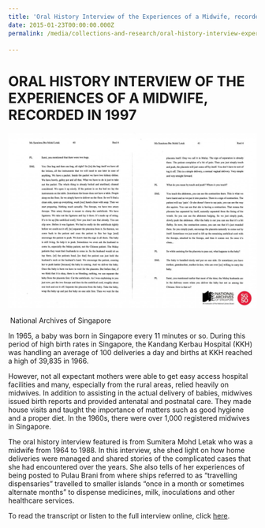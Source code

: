```yaml
---
title: 'Oral History Interview of the Experiences of a Midwife, recorded in 1997'
date: 2015-01-23T00:00:00.000Z
permalink: /media/collections-and-research/oral-history-interview-experiences-of-midwife/

---
```



<iframe id="pxcelframe" src="//t.sharethis.com/a/t_.htm?ver=0.345.16984&amp;cid=c010#rnd=1577951496862&amp;cid=c010&amp;dmn=www.nas.gov.sg&amp;tt=t.dhj&amp;dhjLcy=94&amp;lbl=pxcel&amp;flbl=pxcel&amp;ll=d&amp;ver=0.345.16984&amp;ell=d&amp;cck=__stid&amp;pn=%2Fblogs%2Farchivistpick%2Foral-history-interview-of-the-experiences-of-a-midwife-recorded-in-1997%2F&amp;qs=na&amp;rdn=www.nas.gov.sg&amp;rpn=%2Fblogs%2Farchivistpick%2F2015%2F01%2F&amp;rqs=na&amp;cc=SG&amp;cont=AS&amp;ipaddr=" style="display: none;"></iframe>

# ORAL HISTORY INTERVIEW OF THE EXPERIENCES OF A MIDWIFE, RECORDED IN 1997

![National Archives of Singapore](../../../images/blogs/2015-01-23-L-1024x720.jpg)

​																National Archives of Singapore

In 1965, a baby was born in Singapore every 11 minutes or so. During this period of high birth rates in Singapore, the Kandang Kerbau Hospital (KKH) was handling an average of 100 deliveries a day and births at KKH reached a high of 39,835 in 1966.

However, not all expectant mothers were able to get easy access hospital facilities and many, especially from the rural areas, relied heavily on midwives.  In addition to assisting in the actual delivery of babies, midwives issued birth reports and provided antenatal and postnatal care. They made house visits and taught the importance of matters such as good hygiene and a proper diet. In the 1960s, there were over 1,000 registered midwives in Singapore.

The oral history interview featured is from Sumitera Mohd Letak who was a midwife from 1964 to 1988. In this interview, she shed light on how home deliveries were managed and shared stories of the complicated cases that she had encountered over the years.  She also tells of her experiences of being posted to Pulau Brani from where ships referred to as “travelling dispensaries” travelled to smaller islands “once in a month or sometimes alternate months” to dispense medicines, milk, inoculations and other healthcare services.

To read the transcript or listen to the full interview online, click [here](http://www.nas.gov.sg/archivesonline/oral_history_interviews/interview/001915).